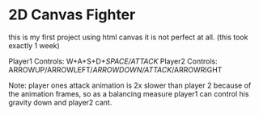 # 2D Canvas Fighter

 this is my first project using html canvas it is not perfect at all. (this took exactly 1 week)

Player1 Controls: W+A+S+D+*SPACE/ATTACK*
Player2 Controls: ARROWUP/ARROWLEFT/*ARROWDOWN/ATTACK*/ARROWRIGHT

Note: player ones attack animation is 2x slower than player 2 because of the animation frames, 
so as a balancing measure player1 can control his gravity down and player2 cant.
